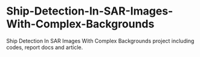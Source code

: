 # Ship-Detection-In-SAR-Images-With-Complex-Backgrounds
Ship Detection In SAR Images With  Complex Backgrounds project including codes, report docs and article.
